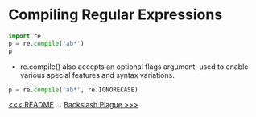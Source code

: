 # Compiling Regular Expressions

```python
import re
p = re.compile('ab*')
p

```

- re.compile() also accepts an optional flags argument, used to enable various special features and syntax variations.

```python
p = re.compile('ab*', re.IGNORECASE)
```

[<<< README](README.md) ... [Backslash Plague >>>](102-BackslashPlague.md)